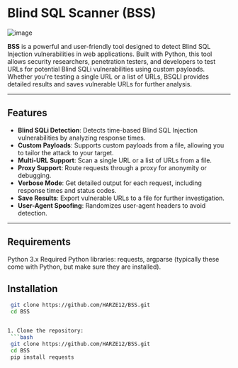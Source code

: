# Blind SQL Scanner (BSS)

![image](https://github.com/user-attachments/assets/e81572a7-7405-4db6-828c-06d4261aa294)



**BSS** is a powerful and user-friendly tool designed to detect Blind SQL Injection vulnerabilities in web applications. Built with Python, this tool allows security researchers, penetration testers, and developers to test URLs for potential Blind SQLi vulnerabilities using custom payloads. Whether you're testing a single URL or a list of URLs, BSQLI provides detailed results and saves vulnerable URLs for further analysis.

---

## Features

- **Blind SQLi Detection**: Detects time-based Blind SQL Injection vulnerabilities by analyzing response times.
- **Custom Payloads**: Supports custom payloads from a file, allowing you to tailor the attack to your target.
- **Multi-URL Support**: Scan a single URL or a list of URLs from a file.
- **Proxy Support**: Route requests through a proxy for anonymity or debugging.
- **Verbose Mode**: Get detailed output for each request, including response times and status codes.
- **Save Results**: Export vulnerable URLs to a file for further investigation.
- **User-Agent Spoofing**: Randomizes user-agent headers to avoid detection.

---

## Requirements
Python 3.x
Required Python libraries: requests, argparse (typically these come with Python, but make sure they are installed).




## Installation

  ```bash
   git clone https://github.com/HARZE12/BSS.git
   cd BSS


1. Clone the repository:
   ```bash
   git clone https://github.com/HARZE12/BSS.git
   cd BSS
   pip install requests




